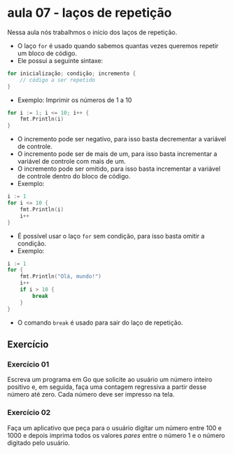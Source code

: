 # aula 07 - laços de repetição
Nessa aula nós trabalhmos o início dos laços de repetição.

- O laço `for` é usado quando sabemos quantas vezes queremos repetir um bloco de código.
- Ele possui a seguinte sintaxe:
```go
for inicialização; condição; incremento {
    // código a ser repetido
}
```
- Exemplo: Imprimir os números de 1 a 10
```go
for i := 1; i <= 10; i++ {
    fmt.Println(i)
}
```

- O incremento pode ser negativo, para isso basta decrementar a variável de controle.
- O incremento pode ser de mais de um, para isso basta incrementar a variável de controle com mais de um.
- O incremento pode ser omitido, para isso basta incrementar a variável de controle dentro do bloco de código.
- Exemplo:
```go
i := 1
for i <= 10 {
    fmt.Println(i)
    i++
}
```

- É possível usar o laço `for` sem condição, para isso basta omitir a condição.
- Exemplo: 
```go
i := 1
for {
    fmt.Println("Olá, mundo!")
    i++
    if i > 10 {
        break
    }
}
```
- O comando `break` é usado para sair do laço de repetição.


## Exercício
### Exercício 01
Escreva um programa em Go que solicite ao usuário um número inteiro positivo e, em seguida, faça uma contagem regressiva a partir desse número até zero. Cada número deve ser impresso na tela.

### Exercício 02
Faça um aplicativo que peça para o usuário digitar um número
entre 100 e 1000 e depois imprima todos os valores *pares* entre o número 1
e o número digitado pelo usuário.



